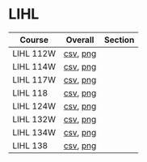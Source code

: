 # LIHL

| Course | Overall | Section |
| ------ | ------- | ------- |
| LIHL 112W | [csv](https://github.com/UCSD-Historical-Enrollment-Data/2025Winter/blob/main/overall/LIHL%20112W.csv), [png](https://raw.githubusercontent.com/UCSD-Historical-Enrollment-Data/2025Winter/main/plot_overall/LIHL%20112W.png) |  |
| LIHL 114W | [csv](https://github.com/UCSD-Historical-Enrollment-Data/2025Winter/blob/main/overall/LIHL%20114W.csv), [png](https://raw.githubusercontent.com/UCSD-Historical-Enrollment-Data/2025Winter/main/plot_overall/LIHL%20114W.png) |  |
| LIHL 117W | [csv](https://github.com/UCSD-Historical-Enrollment-Data/2025Winter/blob/main/overall/LIHL%20117W.csv), [png](https://raw.githubusercontent.com/UCSD-Historical-Enrollment-Data/2025Winter/main/plot_overall/LIHL%20117W.png) |  |
| LIHL 118 | [csv](https://github.com/UCSD-Historical-Enrollment-Data/2025Winter/blob/main/overall/LIHL%20118.csv), [png](https://raw.githubusercontent.com/UCSD-Historical-Enrollment-Data/2025Winter/main/plot_overall/LIHL%20118.png) |  |
| LIHL 124W | [csv](https://github.com/UCSD-Historical-Enrollment-Data/2025Winter/blob/main/overall/LIHL%20124W.csv), [png](https://raw.githubusercontent.com/UCSD-Historical-Enrollment-Data/2025Winter/main/plot_overall/LIHL%20124W.png) |  |
| LIHL 132W | [csv](https://github.com/UCSD-Historical-Enrollment-Data/2025Winter/blob/main/overall/LIHL%20132W.csv), [png](https://raw.githubusercontent.com/UCSD-Historical-Enrollment-Data/2025Winter/main/plot_overall/LIHL%20132W.png) |  |
| LIHL 134W | [csv](https://github.com/UCSD-Historical-Enrollment-Data/2025Winter/blob/main/overall/LIHL%20134W.csv), [png](https://raw.githubusercontent.com/UCSD-Historical-Enrollment-Data/2025Winter/main/plot_overall/LIHL%20134W.png) |  |
| LIHL 138 | [csv](https://github.com/UCSD-Historical-Enrollment-Data/2025Winter/blob/main/overall/LIHL%20138.csv), [png](https://raw.githubusercontent.com/UCSD-Historical-Enrollment-Data/2025Winter/main/plot_overall/LIHL%20138.png) |  |
